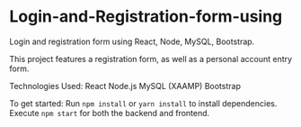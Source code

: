 # Login-and-Registration-form-using
Login and registration form using React, Node, MySQL, Bootstrap.

This project features a registration form, as well as a personal account entry form.

Technologies Used:
React
Node.js
MySQL (XAAMP)
Bootstrap

To get started:
Run `npm install` or `yarn install` to install dependencies.
Execute `npm start` for both the backend and frontend.


